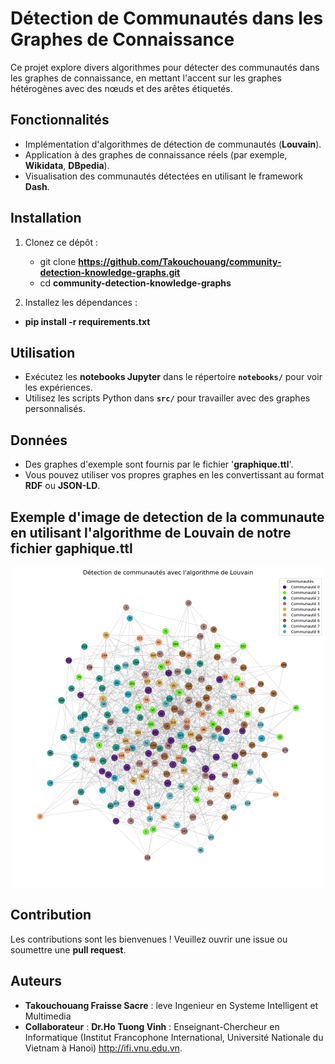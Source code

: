 # Détection de Communautés dans les Graphes de Connaissance

Ce projet explore divers algorithmes pour détecter des communautés dans les graphes de connaissance, en mettant l'accent sur les graphes hétérogènes avec des nœuds et des arêtes étiquetés.

## Fonctionnalités
- Implémentation d'algorithmes de détection de communautés (**Louvain**).
- Application à des graphes de connaissance réels (par exemple, **Wikidata**, **DBpedia**).
- Visualisation des communautés détectées en utilisant le framework **Dash**.

## Installation
1. Clonez ce dépôt :
   - git clone **https://github.com/Takouchouang/community-detection-knowledge-graphs.git**
   - cd **community-detection-knowledge-graphs**
   
2. Installez les dépendances :
   
- **pip install -r requirements.txt**
## Utilisation
- Exécutez les **notebooks Jupyter** dans le répertoire **`notebooks/`** pour voir les expériences.
- Utilisez les scripts Python dans **`src/`** pour travailler avec des graphes personnalisés.

## Données
- Des graphes d'exemple sont fournis par le fichier '**graphique.ttl**'.
- Vous pouvez utiliser vos propres graphes en les convertissant au format **RDF** ou **JSON-LD**.
## Exemple d'image de detection de la communaute en utilisant l'algorithme de Louvain de notre fichier gaphique.ttl

![Texte alternatif](/Detectioncommunaute.png) 
<!-- <img src="/Détectioncommunaute.png" alt="Logo" width="100"/> -->

## Contribution
Les contributions sont les bienvenues ! Veuillez ouvrir une issue ou soumettre une **pull request**.

## Auteurs
- **Takouchouang Fraisse Sacre** : leve Ingenieur en Systeme Intelligent et Multimedia
- **Collaborateur** : **Dr.Ho Tuong Vinh** : Enseignant-Chercheur en Informatique (Institut Francophone International, Université Nationale du Vietnam à Hanoi)
http://ifi.vnu.edu.vn.

